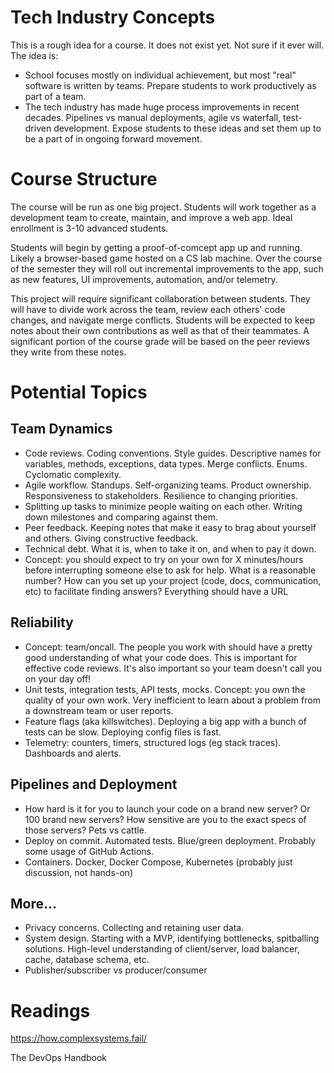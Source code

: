 # Tech Industry Concepts

This is a rough idea for a course. It does not exist yet. Not sure if it ever will. The idea is:

- School focuses mostly on individual achievement, but most "real" software is written by teams. Prepare students to work productively as part of a team.
- The tech industry has made huge process improvements in recent decades. Pipelines vs manual deployments, agile vs waterfall, test-driven development. Expose students to these ideas and set them up to be a part of in ongoing forward movement.

# Course Structure

The course will be run as one big project.
Students will work together as a development team to create, maintain, and improve a web app.
Ideal enrollment is 3-10 advanced students. 

Students will begin by getting a proof-of-comcept app up and running.
Likely a browser-based game hosted on a CS lab machine.
Over the course of the semester they will roll out incremental improvements to the app, such as new features, UI improvements, automation, and/or telemetry.

This project will require significant collaboration between students.
They will have to divide work across the team, review each others' code changes, and navigate merge conflicts.
Students will be expected to keep notes about their own contributions as well as that of their teammates.
A significant portion of the course grade will be based on the peer reviews they write from these notes.

# Potential Topics 


## Team Dynamics

- Code reviews. Coding conventions. Style guides. Descriptive names for variables, methods, exceptions, data types. Merge conflicts. Enums. Cyclomatic complexity. 
- Agile workflow. Standups. Self-organizing teams. Product ownership. Responsiveness to stakeholders. Resilience to changing priorities. 
- Splitting up tasks to minimize people waiting on each other. Writing down milestones and comparing against them.
- Peer feedback. Keeping notes that make it easy to brag about yourself and others. Giving constructive feedback.
- Technical debt. What it is, when to take it on, and when to pay it down.
- Concept: you should expect to try on your own for X minutes/hours before interrupting someone else to ask for help. What is a reasonable number? How can you set up your project (code, docs, communication, etc) to facilitate finding answers? Everything should have a URL

## Reliability

- Concept: team/oncall. The people you work with should have a pretty good understanding of what your code does. This is important for effective code reviews. It's also important so your team doesn't call you on your day off!
- Unit tests, integration tests, API tests, mocks. Concept: you own the quality of your own work. Very inefficient to learn about a problem from a downstream team or user reports.
- Feature flags (aka killswitches). Deploying a big app with a bunch of tests can be slow. Deploying config files is fast. 
- Telemetry: counters, timers, structured logs (eg stack traces). Dashboards and alerts. 

## Pipelines and Deployment

- How hard is it for you to launch your code on a brand new server? Or 100 brand new servers? How sensitive are you to the exact specs of those servers? Pets vs cattle.
- Deploy on commit. Automated tests. Blue/green deployment. Probably some usage of GitHub Actions.
- Containers. Docker, Docker Compose, Kubernetes (probably just discussion, not hands-on)


## More...

- Privacy concerns. Collecting and retaining user data. 
- System design. Starting with a MVP, identifying bottlenecks, spitballing solutions. High-level understanding of client/server, load balancer, cache, database schema, etc. 
- Publisher/subscriber vs producer/consumer


# Readings

https://how.complexsystems.fail/

The DevOps Handbook



